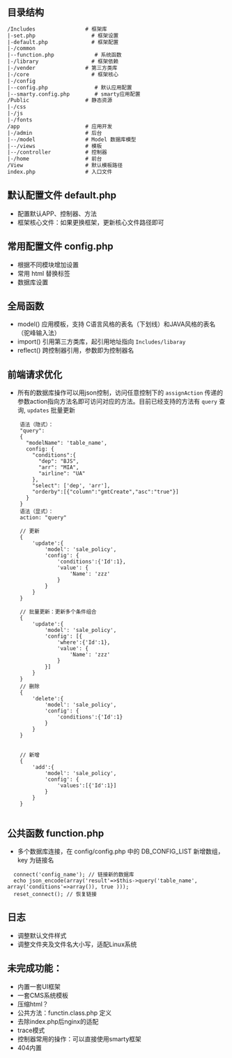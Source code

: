 ## 目录结构

``` html
/Includes                # 框架库
|-set.php                  # 框架设置
|-default.php              # 框架配置
|-/common                       
|--function.php             # 系统函数
|-/library                 # 框架依赖  
|-/vender  				 # 第三方类库
|-/core                    # 框架核心
|-/config
|--config.php               # 默认应用配置
|--smarty.config.php        # smarty应用配置
/Public                  # 静态资源
|-/css
|-/js
|-/fonts
/app                     # 应用开发
|-/admin                 # 后台
|--/model                # Model 数据库模型
|--/views				 # 模板
|--/controller           # 控制器
|-/home                  # 前台
/View                    # 默认模板路径
index.php                # 入口文件
```

## 默认配置文件 default.php
* 配置默认APP、控制器、方法
* 框架核心文件：如果更换框架，更新核心文件路径即可

## 常用配置文件 config.php
* 根据不同模块增加设置
* 常用 html 替换标签
* 数据库设置

## 全局函数
* model()  应用模板，支持 C语言风格的表名（下划线）和JAVA风格的表名（驼峰输入法）
* import() 引用第三方类库，起引用地址指向 `Includes/libaray`
* reflect() 跨控制器引用，参数即为控制器名


## 前端请求优化
* 所有的数据库操作可以用json控制，访问任意控制下的 `assignAction` 传递的参数action指向方法名即可访问对应的方法。目前已经支持的方法有 `query` 查询, `updates` 批量更新
```
    语法（隐式）：
    "query":
    {
      "modelName": 'table_name',
      config: {
        "conditions":{  
          "dep": "BJS",
          "arr": "MIA",
          "airline": "UA"
        }, 
        "select": ['dep', 'arr'],
        "orderby":[{"column":"gmtCreate","asc":"true"}]
      }
    }
    语法（显式）：
    action: "query"

	// 更新
	{
		'update':{
			'model': 'sale_policy',
			'config': {
				'conditions':{'Id':1},
				'value': {
					'Name': 'zzz'
				}
			}
		}
	}

	// 批量更新：更新多个条件组合
	{
		'update':{
			'model': 'sale_policy',
			'config': [{
				'where':{'Id':1},
				'value': {
					'Name': 'zzz'
				}
			}]
		}
	}
	// 删除
	{
		'delete':{
			'model': 'sale_policy',
			'config': {
				'conditions':{'Id':1}
			}
		}
	}


	// 新增
	{
		'add':{
			'model': 'sale_policy',
			'config': {
				'values':[{'Id':1}]
			}
		}
	}


```

## 公共函数 function.php
* 多个数据库连接，在 config/config.php 中的 DB_CONFIG_LIST 新增数组，key 为链接名
```
  connect('config_name'); // 链接新的数据库
  echo json_encode(array('result'=>$this->query('table_name', array('conditions'=>array()), true )));
  reset_connect(); // 恢复链接
```

## 日志
* 调整默认文件样式
* 调整文件夹及文件名大小写，适配Linux系统

## 未完成功能：
* 内置一套UI框架
* 一套CMS系统模板
* 压缩html？
* 公共方法：functin.class.php 定义
* 去除index.php后nginx的适配
* trace模式
* 控制器常用的操作：可以直接使用smarty框架
* 404内置